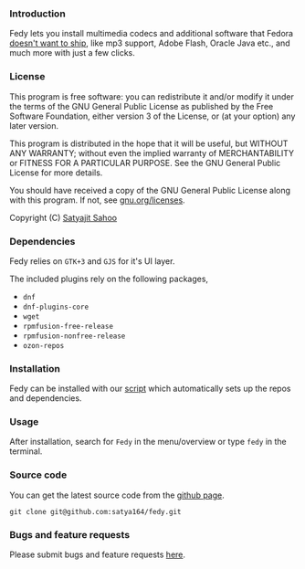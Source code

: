 ### Introduction

Fedy lets you install multimedia codecs and additional software that Fedora [doesn't want to ship](http://fedoraproject.org/wiki/Forbidden_items?rd=ForbiddenItems), like mp3 support, Adobe Flash, Oracle Java etc., and much more with just a few clicks.

### License

This program is free software: you can redistribute it and/or modify it under the terms of the GNU General Public License as published by the Free Software Foundation, either version 3 of the License, or (at your option) any later version.

This program is distributed in the hope that it will be useful, but WITHOUT ANY WARRANTY; without even the implied warranty of MERCHANTABILITY or FITNESS FOR A PARTICULAR PURPOSE. See the GNU General Public License for more details.

You should have received a copy of the GNU General Public License along with this program.  If not, see [gnu.org/licenses](http://www.gnu.org/licenses/).

Copyright (C) [Satyajit Sahoo](mailto:satyajit.happy@gmail.com)

### Dependencies

Fedy relies on `GTK+3` and `GJS` for it's UI layer.

The included plugins rely on the following packages,
* `dnf`
* `dnf-plugins-core`
* `wget`
* `rpmfusion-free-release`
* `rpmfusion-nonfree-release`
* `ozon-repos`

### Installation

Fedy can be installed with our [script](http://satya164.github.io/fedy/fedy-installer) which automatically sets up the repos and dependencies.

### Usage

After installation, search for `Fedy` in the menu/overview or type `fedy` in the terminal.

### Source code

You can get the latest source code from the [github page](http://github.com/satya164/fedy).

`git clone git@github.com:satya164/fedy.git`

### Bugs and feature requests

Please submit bugs and feature requests [here](http://github.com/satya164/fedy/issues).
